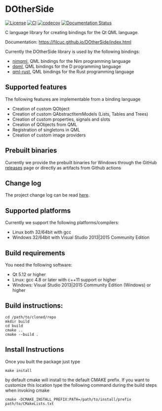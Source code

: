 # DOtherSide
[![License](https://img.shields.io/badge/license-LGPL-green.svg)](https://github.com/filcuc/DOtherSide/blob/master/LICENSE)
[![CI](https://github.com/filcuc/dotherside/workflows/CI/badge.svg)](https://github.com/filcuc/dotherside/actions?query=workflow%3ACI+branch%3Amaster)
[![codecov](https://codecov.io/gh/filcuc/dotherside/branch/master/graph/badge.svg)](https://codecov.io/gh/filcuc/dotherside)
[![Documentation Status](https://img.shields.io/badge/read-documentation-blue.svg)](https://filcuc.github.io/dotherside/)

C language library for creating bindings for the Qt QML language.

Documentation: https://filcuc.github.io/DOtherSide/index.html

Currently the DOtherSide library is used by the following bindings:
* [nimqml](https://github.com/filcuc/nimqml), QML bindings for the Nim programming language
* [dqml](https://github.com/filcuc/dqml), QML bindings for the D programming language
* [qml-rust](https://github.com/White-Oak/qml-rust), QML bindings for the Rust programming language

## Supported features
The following features are implementable from a binding language
* Creation of custom QObject
* Creation of custom QAbstractItemModels (Lists, Tables and Trees)
* Creation of custom properties, signals and slots
* Creation of QObjects from QML
* Registration of singletons in QML
* Creation of custom image providers

## Prebuilt binaries
Currently we provide the prebuilt binaries for Windows through the
GitHub [releases](https://github.com/filcuc/DOtherSide/releases) page
or directly as artifacts from Github actions

## Change log
The project change log can be read [here](./CHANGELOG.md).

## Supported platforms
Currently we support the following platforms/compilers:
- Linux both 32/64bit with gcc
- Windows 32/64bit with Visual Studio 2013|2015 Community Edition

## Build requirements
You need the following software:
* Qt 5.12 or higher
* Linux: gcc 4.8 or later with c++11 support or higher
* Windows: Visual Studio 2013|2015 Community Edition (Windows) or higher

## Build instructions:
```
cd /path/to/cloned/repo
mkdir build
cd build
cmake ..
cmake --build .
```

## Install Instructions
Once you built the package just type
```
make install
```
by default cmake will install to the default CMAKE prefix.
If you want to customize this location type the following command
during the build steps when invoking cmake
```
cmake -DCMAKE_INSTALL_PREFIX:PATH=/path/to/install/prefix path/to/CMakeLists.txt
```
